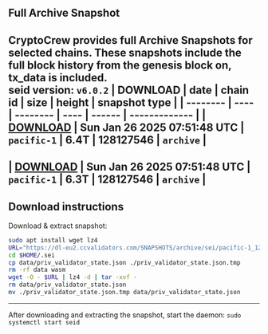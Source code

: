 ## Full Archive Snapshot
CryptoCrew provides full Archive Snapshots for selected chains. These snapshots include the full block history from the genesis block on, tx_data is included.  
seid version: `v6.0.2`
| DOWNLOAD | date | chain id | size | height | snapshot type |
| -------- | ---- | -------- | ---- | ------ | ------------- |
| **[DOWNLOAD](https://dl-eu2.ccvalidators.com/SNAPSHOTS/archive/sei/pacific-1_129294832.tar.lz4)** | Sun Jan 26 2025 07:51:48 UTC | `pacific-1` | 6.4T | 128127546 | `archive` |
---
| **[DOWNLOAD](https://dl-eu2.ccvalidators.com/SNAPSHOTS/archive/sei/pacific-1_128127546.tar.lz4)** | Sun Jan 26 2025 07:51:48 UTC | `pacific-1` | 6.3T | 128127546 | `archive` |
---

## Download instructions
Download & extract snapshot:
```sh
sudo apt install wget lz4
URL="https://dl-eu2.ccvalidators.com/SNAPSHOTS/archive/sei/pacific-1_129294832.tar.lz4"
cd $HOME/.sei
cp data/priv_validator_state.json ./priv_validator_state.json.tmp
rm -rf data wasm
wget -O - $URL | lz4 -d | tar -xvf -
rm data/priv_validator_state.json
mv ./priv_validator_state.json.tmp data/priv_validator_state.json
```

---

After downloading and extracting the snapshot, start the daemon: `sudo systemctl start seid`

